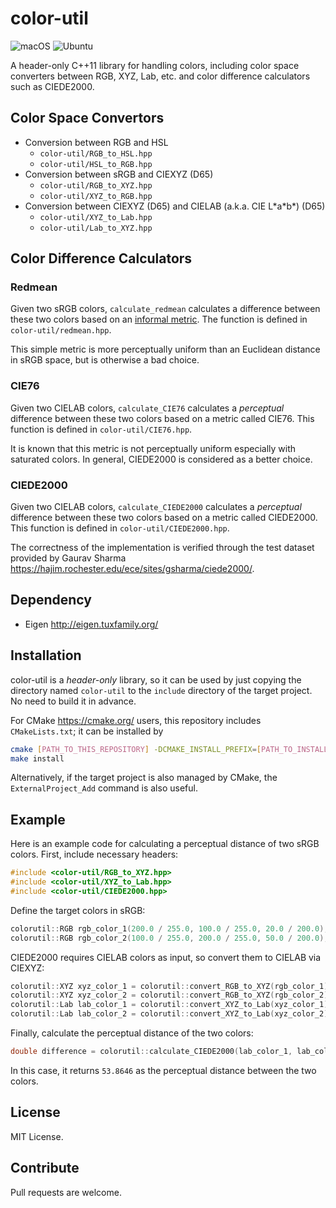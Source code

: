 # color-util

![macOS](https://github.com/yuki-koyama/color-util/workflows/macOS/badge.svg)
![Ubuntu](https://github.com/yuki-koyama/color-util/workflows/Ubuntu/badge.svg)

A header-only C++11 library for handling colors, including color space converters between RGB, XYZ, Lab, etc. and color difference calculators such as CIEDE2000.

## Color Space Convertors

- Conversion between RGB and HSL
  - `color-util/RGB_to_HSL.hpp`
  - `color-util/HSL_to_RGB.hpp`
- Conversion between sRGB and CIEXYZ (D65)
  - `color-util/RGB_to_XYZ.hpp`
  - `color-util/XYZ_to_RGB.hpp`
- Conversion between CIEXYZ (D65) and CIELAB (a.k.a. CIE L\*a\*b\*) (D65)
  - `color-util/XYZ_to_Lab.hpp`
  - `color-util/Lab_to_XYZ.hpp`

## Color Difference Calculators

### Redmean

Given two sRGB colors, `calculate_redmean` calculates a difference between these two colors based on an [informal metric](https://www.compuphase.com/cmetric.htm). The function is defined in `color-util/redmean.hpp`.

This simple metric is more perceptually uniform than an Euclidean distance in sRGB space, but is otherwise a bad choice.

### CIE76

Given two CIELAB colors, `calculate_CIE76` calculates a *perceptual* difference between these two colors based on a metric called CIE76. This function is defined in `color-util/CIE76.hpp`.

It is known that this metric is not perceptually uniform especially with saturated colors. In general, CIEDE2000 is considered as a better choice.

### CIEDE2000

Given two CIELAB colors, `calculate_CIEDE2000` calculates a *perceptual* difference between these two colors based on a metric called CIEDE2000. This function is defined in `color-util/CIEDE2000.hpp`.

The correctness of the implementation is verified through the test dataset provided by Gaurav Sharma <https://hajim.rochester.edu/ece/sites/gsharma/ciede2000/>.

## Dependency

- Eigen <http://eigen.tuxfamily.org/>

## Installation

color-util is a *header-only* library, so it can be used by just copying the directory named `color-util` to the `include` directory of the target project. No need to build it in advance.

For CMake <https://cmake.org/> users, this repository includes `CMakeLists.txt`; it can be installed by
```bash
cmake [PATH_TO_THIS_REPOSITORY] -DCMAKE_INSTALL_PREFIX=[PATH_TO_INSTALL_DIRECTORY]
make install
```
Alternatively, if the target project is also managed by CMake, the `ExternalProject_Add` command is also useful.

## Example

Here is an example code for calculating a perceptual distance of two sRGB colors. First, include necessary headers:
```cpp
#include <color-util/RGB_to_XYZ.hpp>
#include <color-util/XYZ_to_Lab.hpp>
#include <color-util/CIEDE2000.hpp>
```
Define the target colors in sRGB:
```cpp
colorutil::RGB rgb_color_1(200.0 / 255.0, 100.0 / 255.0, 20.0 / 200.0);
colorutil::RGB rgb_color_2(100.0 / 255.0, 200.0 / 255.0, 50.0 / 200.0);
```
CIEDE2000 requires CIELAB colors as input, so convert them to CIELAB via CIEXYZ:
```cpp
colorutil::XYZ xyz_color_1 = colorutil::convert_RGB_to_XYZ(rgb_color_1);
colorutil::XYZ xyz_color_2 = colorutil::convert_RGB_to_XYZ(rgb_color_2);
colorutil::Lab lab_color_1 = colorutil::convert_XYZ_to_Lab(xyz_color_1);
colorutil::Lab lab_color_2 = colorutil::convert_XYZ_to_Lab(xyz_color_2);
```
Finally, calculate the perceptual distance of the two colors:
```cpp
double difference = colorutil::calculate_CIEDE2000(lab_color_1, lab_color_2);
```
In this case, it returns `53.8646` as the perceptual distance between the two colors.

## License

MIT License.

## Contribute

Pull requests are welcome.
